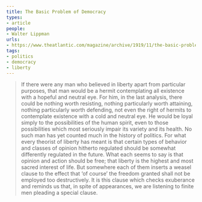 ```yaml
---
title: The Basic Problem of Democracy
types:
- article
people:
- Walter Lippman
urls:
- https://www.theatlantic.com/magazine/archive/1919/11/the-basic-problem-of-democracy/569095/
tags:
- politics
- democracy
- liberty
---
```



> If there were any man who believed in liberty apart from particular purposes, that man would be a hermit contemplating all existence with a hopeful and neutral eye. For him, in the last analysis, there could be nothing worth resisting, nothing particularly worth attaining, nothing particularly worth defending, not even the right of hermits to contemplate existence with a cold and neutral eye. He would be loyal simply to the possibilities of the human spirit, even to those possibilities which most seriously impair its variety and its health. No such man has yet counted much in the history of politics. For what every theorist of liberty has meant is that certain types of behavior and classes of opinion hitherto regulated should be somewhat differently regulated in the future. What each seems to say is that opinion and action should be free; that liberty is the highest and most sacred interest of life. But somewhere each of them inserts a weasel clause to the effect that ‘of course’ the freedom granted shall not be employed too destructively. It is this clause which checks exuberance and reminds us that, in spite of appearances, we are listening to finite men pleading a special clause.

